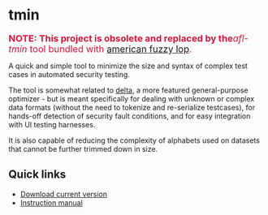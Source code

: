 # tmin #

<font color='crimson' size='+1'><b>NOTE: This project is obsolete and replaced by the</b><i>afl-tmin</i> tool bundled with <a href='http://lcamtuf.coredump.cx/afl/'>american fuzzy lop</a>. **</font>**

A quick and simple tool to minimize the size and syntax of complex test cases in automated security testing.

The tool is somewhat related to [delta](http://delta.tigris.org/), a more featured general-purpose optimizer - but is meant specifically for dealing with unknown or complex data formats (without the need to tokenize and re-serialize testcases), for hands-off detection of security fault conditions, and for easy integration with UI testing harnesses.

It is also capable of reducing the complexity of alphabets used on datasets that cannot be further trimmed down in size.

## Quick links ##
  * [Download current version](http://tmin.googlecode.com/files/tmin-0.05.tar.gz)
  * [Instruction manual](http://code.google.com/p/tmin/wiki/TminManual)